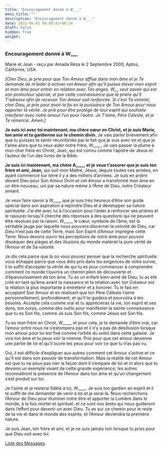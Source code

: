 ```yaml
---
title: "Encouragement donné à W___"
menu_title: ""
description: "Encouragement donné à W___"
date: 2022-06-01 06:00:01+00:24
draft: False
hidden: True
weight:
---
```

### Encouragement donné à W___

Marie et Jean - reçu par Amada Réza le 2 Septembre 2000, Aptos, Californie, USA.

*[Cher Dieu, je prie pour que Ton Amour afflue dans mon âme et je Te demande de m’aider à activer cet Amour afin qu’il puisse élever mon esprit et mon âme pour entrer en relation avec Tes anges. W__ veut savoir qui est son protecteur spécial, et par cette connaissance que la prière qu’il T’adresse afin de recevoir Ton Amour soit renforcée. Si c’est Ta volonté, cher Dieu, je prie pour avoir la foi en la puissance de Ton Amour pour nous apporter la vérité. Je prie pour être protégé de tout esprit qui souhaite interférer avec notre amour l’un pour l’autre. Je T’aime, Père Céleste, et je Te remercie. Amen.]*

**Je suis ici avec toi maintenant, ma chère sœur en Christ, et je suis Marie, ton amie et ta gardienne sur le chemin divin.** Je vais parler brièvement afin que tu puisses te sentir réconfortée par le fait que je suis avec toi et que je t’aime alors que tu veux aider notre frère, W____. Je vais passer la plume à mon cher frère en Christ, Jean, qui est connu comme l’apôtre de Jésus et l’auteur de l’un des livres de la Bible.

**Je suis ici maintenant, ma chère A____, et je veux t’assurer que je suis ton frère et ami, Jean,** qui suit mon Maître, Jésus, depuis toutes ces années, en ayant commencé sur terre il y a des milliers d’années. Je suis en prière devant Dieu pour Son Amour Divin et cet Amour a transformé mon âme en un être nouveau, uni par sa nature même à l’Âme de Dieu, notre Créateur aimant.

Je veux faire savoir à W____ que je suis très heureux d’être son guide spécial dans son aspiration à rejoindre Dieu et à développer sa nature spirituelle. J’ai été avec lui à l’occasion pour l’aider à renforcer ses prières et le rassurer lorsqu’il cherche des réponses à des questions qui ne peuvent être résolues par la raison. W____, le cœur, symbole de l’âme, est la véritable jauge par laquelle nous pouvons discerner la volonté de Dieu, car Dieu n’est pas de cette Terre, mais Son Esprit d’Amour imprègne cette Terre. Nous devons ouvrir les perceptions de notre âme pour pouvoir disséquer des pièges et des illusions du monde matériel la pure vérité de l’Amour et de Sa volonté.

Je dis cela parce que là où vous pouvez penser que la recherche spirituelle vous échappe parce que vous êtes pris dans les exigences de votre survie, il te suffit d’accepter la vérité de qui tu es pour commencer à comprendre comment ce monde t’ouvrira un chemin plein de découverte et d’épanouissement de ton âme. Tu es un enfant bien-aimé de Dieu, tu as été créé en tant qu’âme avant ta naissance et ta relation avec ton Créateur est la relation la plus importante à entretenir et à honorer. Tu le fais en acceptant Son Amour et en réalisant que ton Père Céleste t’aime personnellement, profondément, et qu’il te guidera et pourvoira à tes besoins. Accepte cela comme vrai et tu apprécieras ta vie, ton esprit et ses dons, ton corps, comme des outils pour manifester la sainte connaissance que tu es Son fils, comme Je suis Son fils, comme Jésus est Son fils.

Tu es mon frère en Christ, W____, et pour cela, je te demande d’être vrai, car l’amour entre nous ne s’estompera pas et il n’y a pas de désillusion lorsque mon amour pour toi est fixé comme l’orbite du soleil dans cette galaxie. Je vois ton âme et tu peux voir la mienne. Prie pour que cet amour devienne une partie de toi et qu’il ouvre tes yeux pour voir ce que tu n’as pas vu.

Oui, il est difficile d’expliquer aux autres comment cet Amour s’active et ce qu’Il est dans son pouvoir de transformation. Mais la réalité de cet Amour est que tu ne peux pas nier la façon dont Il s’empare de toi et ct alors que tu deviens un exemple vivant de cette grande expérience, les autres reconnaîtront la présence de l’Amour dans ton âme et qu’un changement s’est produit sur toi.

Je t’aime et je resterai fidèle à toi, W____. Je suis ton gardien en esprit et il te suffit de me demander de venir à toi et je serai là. Nous recherchons l’Amour de Dieu pour illuminer notre être et apporter la Lumière dans le monde, à la fois mortel et spirituel, et ce sont nos âmes qui nous guideront dans l’effort pour devenir un avec Dieu. Tu es sur ce chemin pour le reste de ta vie et dans le monde des esprits, et l’Amour deviendra ta première nature.

Je suis Jean, ton frère et ami, et je ne suis jamais loin lorsque tu pries pour que Dieu soit avec toi.

[Liste des Messages](/fr-contemporary-messages/fr-contemporary-messages-by-date-order/fr-contemporary-messages-2000)

